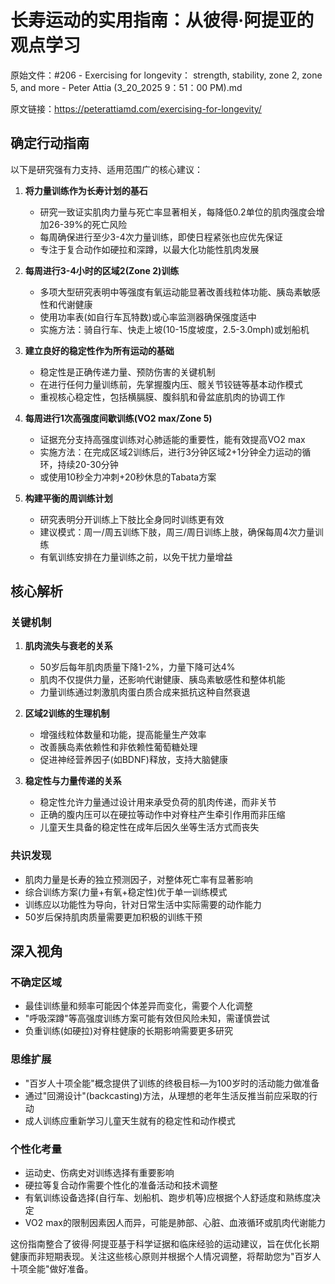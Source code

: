 # 长寿运动的实用指南：从彼得·阿提亚的观点学习

原始文件：#206 - Exercising for longevity： strength, stability, zone 2, zone 5, and more - Peter Attia (3_20_2025 9：51：00 PM).md

原文链接：https://peterattiamd.com/exercising-for-longevity/

## 确定行动指南

以下是研究强有力支持、适用范围广的核心建议：

1. **将力量训练作为长寿计划的基石**
   - 研究一致证实肌肉力量与死亡率显著相关，每降低0.2单位的肌肉强度会增加26-39%的死亡风险
   - 每周确保进行至少3-4次力量训练，即使日程紧张也应优先保证
   - 专注于复合动作如硬拉和深蹲，以最大化功能性肌肉发展

2. **每周进行3-4小时的区域2(Zone 2)训练**
   - 多项大型研究表明中等强度有氧运动能显著改善线粒体功能、胰岛素敏感性和代谢健康
   - 使用功率表(如自行车瓦特数)或心率监测器确保强度适中
   - 实施方法：骑自行车、快走上坡(10-15度坡度，2.5-3.0mph)或划船机

3. **建立良好的稳定性作为所有运动的基础**
   - 稳定性是正确传递力量、预防伤害的关键机制
   - 在进行任何力量训练前，先掌握腹内压、髋关节铰链等基本动作模式
   - 重视核心稳定性，包括横膈膜、腹斜肌和骨盆底肌肉的协调工作

4. **每周进行1次高强度间歇训练(VO2 max/Zone 5)**
   - 证据充分支持高强度训练对心肺适能的重要性，能有效提高VO2 max
   - 实施方法：在完成区域2训练后，进行3分钟区域2+1分钟全力运动的循环，持续20-30分钟
   - 或使用10秒全力冲刺+20秒休息的Tabata方案

5. **构建平衡的周训练计划**
   - 研究表明分开训练上下肢比全身同时训练更有效
   - 建议模式：周一/周五训练下肢，周三/周日训练上肢，确保每周4次力量训练
   - 有氧训练安排在力量训练之前，以免干扰力量增益

## 核心解析

### 关键机制

1. **肌肉流失与衰老的关系**
   - 50岁后每年肌肉质量下降1-2%，力量下降可达4%
   - 肌肉不仅提供力量，还影响代谢健康、胰岛素敏感性和整体机能
   - 力量训练通过刺激肌肉蛋白质合成来抵抗这种自然衰退

2. **区域2训练的生理机制**
   - 增强线粒体数量和功能，提高能量生产效率
   - 改善胰岛素依赖性和非依赖性葡萄糖处理
   - 促进神经营养因子(如BDNF)释放，支持大脑健康

3. **稳定性与力量传递的关系**
   - 稳定性允许力量通过设计用来承受负荷的肌肉传递，而非关节
   - 正确的腹内压可以在硬拉等动作中对脊柱产生牵引作用而非压缩
   - 儿童天生具备的稳定性在成年后因久坐等生活方式而丧失

### 共识发现

- 肌肉力量是长寿的独立预测因子，对整体死亡率有显著影响
- 综合训练方案(力量+有氧+稳定性)优于单一训练模式
- 训练应以功能性为导向，针对日常生活中实际需要的动作能力
- 50岁后保持肌肉质量需要更加积极的训练干预

## 深入视角

### 不确定区域

- 最佳训练量和频率可能因个体差异而变化，需要个人化调整
- "呼吸深蹲"等高强度训练方案可能有效但风险未知，需谨慎尝试
- 负重训练(如硬拉)对脊柱健康的长期影响需要更多研究

### 思维扩展

- "百岁人十项全能"概念提供了训练的终极目标—为100岁时的活动能力做准备
- 通过"回溯设计"(backcasting)方法，从理想的老年生活反推当前应采取的行动
- 成人训练应重新学习儿童天生就有的稳定性和动作模式

### 个性化考量

- 运动史、伤病史对训练选择有重要影响
- 硬拉等复合动作需要个性化的准备活动和技术调整
- 有氧训练设备选择(自行车、划船机、跑步机等)应根据个人舒适度和熟练度决定
- VO2 max的限制因素因人而异，可能是肺部、心脏、血液循环或肌肉代谢能力

这份指南整合了彼得·阿提亚基于科学证据和临床经验的运动建议，旨在优化长期健康而非短期表现。关注这些核心原则并根据个人情况调整，将帮助您为"百岁人十项全能"做好准备。